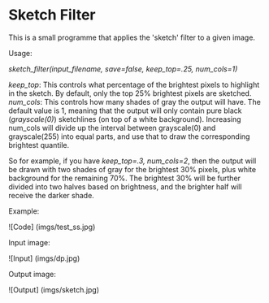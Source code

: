 # Sketch Filter
This is a small programme that applies the 'sketch' filter to a given image. 

Usage:

_sketch_filter(input_filename, save=false, keep_top=.25, num_cols=1)_

_keep_top_: This controls what percentage of the brightest pixels to highlight in the sketch. By default, only the top 25% brightest pixels are sketched.  
_num_cols_: This controls how many shades of gray the output will have.
The default value is 1, meaning that the output will only contain pure black (_grayscale(0)_) sketchlines (on top of a white background). Increasing num_cols will divide up the interval between grayscale(0) and grayscale(255) into equal parts, and use that to draw the corresponding brightest quantile.

So for example, if you have _keep_top=.3, num_cols=2_, then the output will be drawn with two shades of gray for the brightest 30% pixels, plus white background for the remaining 70%. The brightest 30% will be further divided into two halves based on brightness, and the brighter half will receive the darker shade.

Example:

![Code] (imgs/test_ss.jpg)

Input image:

![Input] (imgs/dp.jpg)

Output image:

![Output] (imgs/sketch.jpg)

